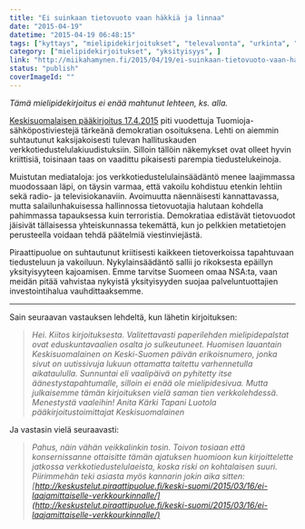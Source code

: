 ```yaml
---
title: "Ei suinkaan tietovuoto vaan häkkiä ja linnaa"
date: "2015-04-19"
datetime: "2015-04-19 06:48:15"
tags: ["kyttays", "mielipidekirjoitukset", "televalvonta", "urkinta", "verkkotiedustelu", "yksityisyys", ]
category: ["mielipidekirjoitukset", "yksityisyys", ]
link: "http://miikahamynen.fi/2015/04/19/ei-suinkaan-tietovuoto-vaan-hakkia-ja-linnaa/"
status: "publish"
coverImageId: ""
---
```


_Tämä mielipidekirjoitus ei enää mahtunut lehteen, ks. alla._

[Keskisuomalaisen pääkirjoitus 17.4.2015](http://www.ksml.fi/mielipide/paakirjoitukset/ei-suinkaan-tietovuoto-vaan-demokratiaa/2026226) piti vuodettuja Tuomioja-sähköpostiviestejä tärkeänä demokratian osoituksena. Lehti on aiemmin suhtautunut kaksijakoisesti tulevan hallituskauden verkkotiedustelulakiuudistuksiin. Silloin tällöin näkemykset ovat olleet hyvin kriittisiä, toisinaan taas on vaadittu pikaisesti parempia tiedustelukeinoja.

Muistutan mediataloja: jos verkkotiedustelulainsäädäntö menee laajimmassa muodossaan läpi, on täysin varmaa, että vakoilu kohdistuu etenkin lehtiin sekä radio- ja televisiokanaviin. Avoimuutta näennäisesti kannattavassa, mutta salailunhakuisessa hallinnossa tietovuotajia halutaan kohdella pahimmassa tapauksessa kuin terroristia. Demokratiaa edistävät tietovuodot jäisivät tällaisessa yhteiskunnassa tekemättä, kun jo pelkkien metatietojen perusteella voidaan tehdä päätelmiä viestinviejästä.

Piraattipuolue on suhtautunut kriitisesti kaikkeen tietoverkoissa tapahtuvaan tiedusteluun ja vakoiluun. Nykylainsäädäntö sallii jo rikoksesta epäillyn yksityisyyteen kajoamisen. Emme tarvitse Suomeen omaa NSA:ta, vaan meidän pitää vahvistaa nykyistä yksityisyyden suojaa palveluntuottajien investointihalua vauhdittaaksemme.

* * *

Sain seuraavan vastauksen lehdeltä, kun lähetin kirjoituksen:

> _Hei. Kiitos kirjoituksesta. Valitettavasti paperilehden mielipidepalstat ovat eduskuntavaalien osalta jo sulkeutuneet. Huomisen lauantain Keskisuomalainen on Keski-Suomen päivän erikoisnumero, jonka sivut on uutissivuja lukuun ottamatta taitettu varhennetulla aikataululla. Sunnuntai eli vaalipäivä on pyhitetty itse äänestystapahtumalle, silloin ei enää ole mielipidesivua. Mutta julkaisemme tämän kirjoituksen vielä saman tien verkkolehdessä. Menestystä vaaleihin!_ _Anita Kärki_ _Tapani Luotola_ _pääkirjoitustoimittajat_ _Keskisuomalainen_

Ja vastasin vielä seuraavasti:

> _Pahus, näin vähän veikkalinkin tosin. Toivon tosiaan että konsernissanne ottaisitte tämän ajatuksen huomioon kun kirjoittelette jatkossa verkkotiedustelulaeista, koska riski on kohtalaisen suuri. Piirimmehän teki asiasta myös kannarin jokin aika sitten: [http://keskustelut.piraattipuolue.fi/keski-suomi/2015/03/16/ei-laajamittaiselle-verkkourkinnalle/](http://keskustelut.piraattipuolue.fi/keski-suomi/2015/03/16/ei-laajamittaiselle-verkkourkinnalle/)_
